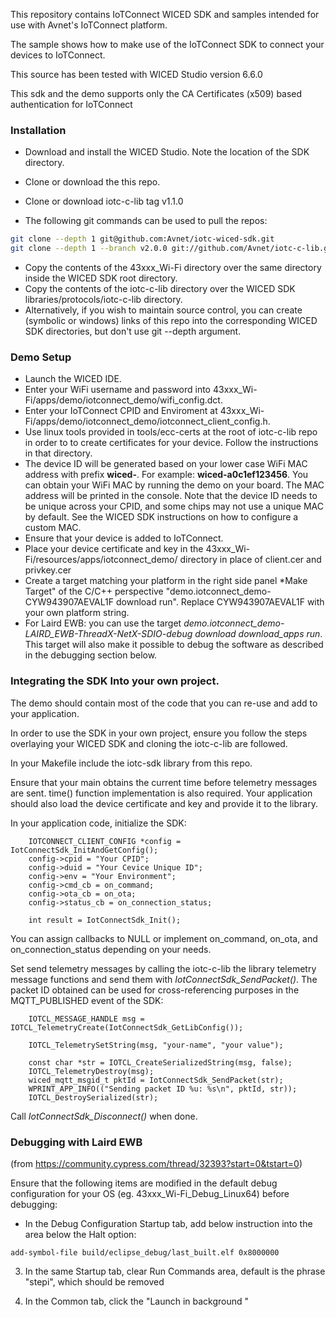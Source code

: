 This repository contains IoTConnect WICED SDK and samples intended for use with Avnet's IoTConnect platform.

The sample shows how to make use of the IoTConnect SDK to connect your devices to IoTConnect.

This source has been tested with WICED Studio version 6.6.0

This sdk and the demo supports only the CA Certificates (x509) based authentication for IoTConnect

### Installation
  
* Download and install the WICED Studio. Note the location of the SDK directory.
* Clone or download the this repo.
* Clone or download iotc-c-lib tag v1.1.0

* The following git commands can be used to pull the repos:

```bash
git clone --depth 1 git@github.com:Avnet/iotc-wiced-sdk.git
git clone --depth 1 --branch v2.0.0 git://github.com/Avnet/iotc-c-lib.git
```
 
* Copy the contents of the 43xxx_Wi-Fi directory over the same directory inside the WICED SDK root directory.
* Copy the contents of the iotc-c-lib directory over the WICED SDK libraries/protocols/iotc-c-lib directory. 
* Alternatively, if you wish to maintain source control, you can create (symbolic or windows) links of this 
repo into the corresponding WICED SDK directories, but don't use git --depth argument.

### Demo Setup

* Launch the WICED IDE.
* Enter your WiFi username and password into 43xxx_Wi-Fi/apps/demo/iotconnect_demo/wifi_config.dct.
* Enter your IoTConnect CPID and Enviroment at 43xxx_Wi-Fi/apps/demo/iotconnect_demo/iotconnect_client_config.h.
* Use linux tools provided in tools/ecc-certs at the root of iotc-c-lib repo in order to to create certificates
 for your device. Follow the instructions in that directory.
* The device ID will be generated based on your lower case WiFi MAC address with prefix **wiced-**. 
For example: **wiced-a0c1ef123456**. You can obtain your WiFi MAC by running the demo on your board.
The MAC address will be printed in the console. Note that the device ID needs to be unique across your CPID, and some 
chips may not use a unique MAC by default. See the WICED SDK instructions on how to configure a custom MAC.
* Ensure that your device is added to IoTConnect.
* Place your device certificate and key in the 43xxx_Wi-Fi/resources/apps/iotconnect_demo/ directory 
in place of client.cer and privkey.cer
* Create a target matching your platform in the right side panel *Make Target" of the C/C++ perspective 
"demo.iotconnect_demo-CYW943907AEVAL1F download run". Replace CYW943907AEVAL1F with your own platform string.
* For Laird EWB: you can use the target *demo.iotconnect_demo-LAIRD_EWB-ThreadX-NetX-SDIO-debug download download_apps run*. 
This target will also make it possible to debug the software as described in the debugging section below.

### Integrating the SDK Into your own project.

The demo should contain most of the code that you can re-use and add to your application. 

In order to use the SDK in your own project, ensure you follow the steps overlaying your WICED SDK and 
cloning the iotc-c-lib are followed.

In your Makefile include the iotc-sdk library from this repo.

Ensure that your main obtains the current time before telemetry messages are sent. time() function implementation 
is also required. Your application should also load the device certificate and key and provide it to the library.

In your application code, initialize the SDK:

```editorconfig
    IOTCONNECT_CLIENT_CONFIG *config = IotConnectSdk_InitAndGetConfig();
    config->cpid = "Your CPID";
    config->duid = "Your Cevice Unique ID";
    config->env = "Your Environment";
    config->cmd_cb = on_command;
    config->ota_cb = on_ota;
    config->status_cb = on_connection_status;

    int result = IotConnectSdk_Init();
```

You can assign callbacks to NULL or implement on_command, on_ota, and on_connection_status depending on your needs. 

Set send telemetry messages by calling the iotc-c-lib the library telemetry message functions and send them with 
*IotConnectSdk_SendPacket()*. The packet ID obtained can be used for cross-referencing purposes in the 
MQTT_PUBLISHED event of the SDK:

```editorconfig
    IOTCL_MESSAGE_HANDLE msg = IOTCL_TelemetryCreate(IotConnectSdk_GetLibConfig());
    
    IOTCL_TelemetrySetString(msg, "your-name", "your value");

    const char *str = IOTCL_CreateSerializedString(msg, false);
    IOTCL_TelemetryDestroy(msg);
    wiced_mqtt_msgid_t pktId = IotConnectSdk_SendPacket(str);
    WPRINT_APP_INFO(("Sending packet ID %u: %s\n", pktId, str));
    IOTCL_DestroySerialized(str);
``` 

Call *IotConnectSdk_Disconnect()* when done.

### Debugging with Laird EWB

(from https://community.cypress.com/thread/32393?start=0&tstart=0)

Ensure that the following items are modified in the default debug configuration for your OS 
(eg. 43xxx_Wi-Fi_Debug_Linux64) before debugging:

* In the Debug Configuration Startup tab, add below instruction into the area below the Halt option:
 
```
add-symbol-file build/eclipse_debug/last_built.elf 0x8000000
``` 

3. In the same Startup tab, clear Run Commands area, default is the phrase "stepi", which should be removed

4. In the Common tab, click the "Launch in background "
